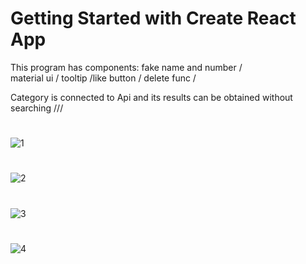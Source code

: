 # Getting Started with Create React App


This program has components: fake name and number /  
material ui / tooltip /like button / delete func / 

Category is connected to Api and its results can be obtained without searching ///




#
![1](https://user-images.githubusercontent.com/91362381/164973762-67d88f60-3ced-4318-bd61-879ea22ae82a.jpg)
#
![2](https://user-images.githubusercontent.com/91362381/164973781-3d2570e8-67c8-4764-951b-1e33adf6afc9.jpg)
#
![3](https://user-images.githubusercontent.com/91362381/164973785-0b6fe404-60dd-4cbf-bff0-f322b4fefe9a.jpg) 

#
![4](https://user-images.githubusercontent.com/91362381/164973786-1d67fd25-cc00-43ab-affd-228d343771d4.jpg)



